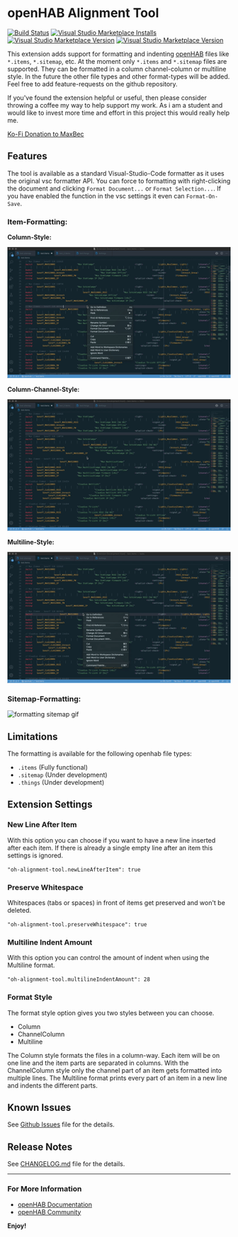 # openHAB Alignment Tool

[![Build Status](https://maxbec.visualstudio.com/openHAB%20Alignment%20Tool/_apis/build/status/MaxBec.openHAB-Alignment-Tool?branchName=master)](https://maxbec.visualstudio.com/openHAB%20Alignment%20Tool/_build/latest?definitionId=1&branchName=master)
[![Visual Studio Marketplace Installs](https://img.shields.io/visual-studio-marketplace/i/max-beckenbauer.oh-alignment-tool?color=blue&label=Installs&logo=visual-studio-code)](https://img.shields.io/visual-studio-marketplace/i/max-beckenbauer.oh-alignment-tool?color=blue&label=Installs&logo=visual-studio-code)
[![Visual Studio Marketplace Version](https://img.shields.io/visual-studio-marketplace/v/max-beckenbauer.oh-alignment-tool?color=orange&label=Version)](https://img.shields.io/visual-studio-marketplace/v/max-beckenbauer.oh-alignment-tool?color=orange)
[![Visual Studio Marketplace Version](https://img.shields.io/visual-studio-marketplace/stars/max-beckenbauer.oh-alignment-tool?label=Rating&logo=visual-studio-code)](https://img.shields.io/visual-studio-marketplace/stars/max-beckenbauer.oh-alignment-tool?label=Rating&logo=visual-studio-code)

This extension adds support for formatting and indenting [openHAB](http://www.openhab.org) files like `*.items`, `*.sitemap`, etc. At the moment only `*.items` and `*.sitemap` files are supported. They can be formatted in a column channel-column or multiline style. In the future the other file types
and other format-types will be added. Feel free to add feature-requests on the github repository.

If you've found the extension helpful or useful, then please consider throwing a coffee my way to help support my work. As i am a student and would like to invest more time and effort in this project this would really help me.

[Ko-Fi Donation to MaxBec](https://ko-fi.com/C0C01XTXB)

## Features

The tool is available as a standard Visual-Studio-Code formatter as it uses the original vsc formatter API. You can force to formatting with right-clicking the document and clicking `Format Document...` or `Format Selection...`. If you have enabled the function in the vsc settings it even can
`Format-On-Save`.

### Item-Formatting:

**Column-Style:**

![formatting item gif](images/item-formatting-column.gif)

**Column-Channel-Style:**

![formatting item gif](images/item-formatting-column-channel.gif)

**Multiline-Style:**

![formatting item gif](images/item-formatting-multiline.gif)

### Sitemap-Formatting:

![formatting sitemap gif](images/sitemap-formatting.gif)

## Limitations

The formatting is available for the following openhab file types:

-    `.items` (Fully functional)
-    `.sitemap` (Under development)
-    `.things` (Under development)

## Extension Settings

### New Line After Item

With this option you can choose if you want to have a new line inserted after each item. If there is already a single empty line after an item this settings is ignored.

`"oh-alignment-tool.newLineAfterItem": true`

### Preserve Whitespace

Whitespaces (tabs or spaces) in front of items get preserved and won't be deleted.

`"oh-alignment-tool.preserveWhitespace": true`

### Multiline Indent Amount

With this option you can control the amount of indent when using the Multiline format.

`"oh-alignment-tool.multilineIndentAmount": 28`

### Format Style

The format style option gives you two styles between you can choose.

-    Column
-    ChannelColumn
-    Multiline

The Column style formats the files in a column-way. Each item will be on one line and the item parts are separated in columns. With the ChannelColumn style only the channel part of an item gets formatted into multiple lines. The Multiline format prints every part of an item in a new line and indents
the different parts.

## Known Issues

See [Github Issues](https://github.com/MaxBec/openHAB-Alignment-Tool/issues) file for the details.

## Release Notes

See [CHANGELOG.md](https://github.com/MaxBec/openHAB-Alignment-Tool/blob/master/CHANGELOG.md) file for the details.

---

### For More Information

-    [openHAB Documentation](https://www.openhab.org/docs/)
-    [openHAB Community](https://community.openhab.org)

**Enjoy!**
